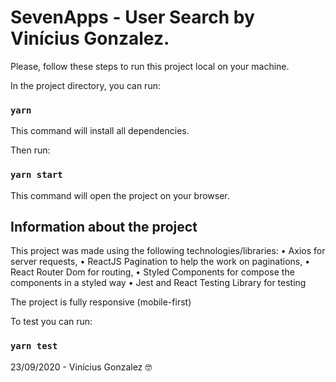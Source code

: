 # SevenApps - User Search by Vinícius Gonzalez.

Please, follow these steps to run this project local on your machine.

In the project directory, you can run:

### `yarn`

This command will install all dependencies.

Then run:

### `yarn start`

This command will open the project on your browser.

## Information about the project

This project was made using the following technologies/libraries:
• Axios for server requests,
• ReactJS Pagination to help the work on paginations,
• React Router Dom for routing,
• Styled Components for compose the components in a styled way
• Jest and React Testing Library for testing

The project is fully responsive (mobile-first)

To test you can run:

### `yarn test`

23/09/2020 - Vinícius Gonzalez 🤓
